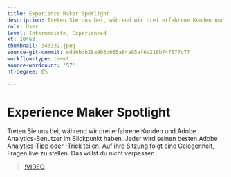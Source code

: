 ```yaml
---
title: Experience Maker Spotlight
description: Treten Sie uns bei, während wir drei erfahrene Kunden und Adobe Analytics-Benutzer im Blickpunkt haben.
role: User
level: Intermediate, Experienced
kt: 10463
thumbnail: 343332.jpeg
source-git-commit: edd0bdb28a9b3d065a64a95af6a216b747577c77
workflow-type: tm+mt
source-wordcount: '57'
ht-degree: 0%

---
```


# Experience Maker Spotlight

Treten Sie uns bei, während wir drei erfahrene Kunden und Adobe Analytics-Benutzer im Blickpunkt haben. Jeder wird seinen besten Adobe Analytics-Tipp oder -Trick teilen. Auf ihre Sitzung folgt eine Gelegenheit, Fragen live zu stellen. Das willst du nicht verpassen.

>[!VIDEO](https://video.tv.adobe.com/v/343332/?quality=12&learn=on)
